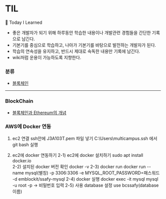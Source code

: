 # TIL

📝 Today I Learned
- 좋은 개발자가 되기 위해 하루동안 학습한 내용이나 개발관련 경험들을 간단한 기록으로 남긴다.
- 기본기를 중심으로 학습하고, 나아가 기본기를 바탕으로 발전하는 개발자가 된다.
- 학습의 연속성을 유지하고, 반드시 제대로 숙독한 내용만 기록에 남긴다.
- wiki처럼 운용이 가능하도록 지향한다.

### 분류
- [블록체인](BlockChain)

<hr>

### BlockChain
- [블록체인과 Ethereum의 개념](https://github.com/yeon-hee/TIL/blob/master/BlockChain/BlockChain%20and%20Ethereum.md)

### AWS에 Docker 연동

1) ec2 연결 
ssh안에 J3A103T.pem 파일 넣기
C:\Users\multicampus\.ssh 에서 git bash 실행

2) ec2에 docker 연동하기 
2-1) ec2에 docker 설치하기
	sudo apt install docker.io  
2-2) 설치된 docker 버전 확인
docker -v 
2-3) docker run
docker run --name mysql(별칭) -p 3306:3306 -e MYSQL_ROOT_PASSWORD=패스워드 -d emblockit/ssafy-mysql
2-4) docker 실행
docker exec -it mysql mysql -u root -p -> 비밀번호 입력
2-5) 사용 database 설정
use bcssafy(database 이름) 


